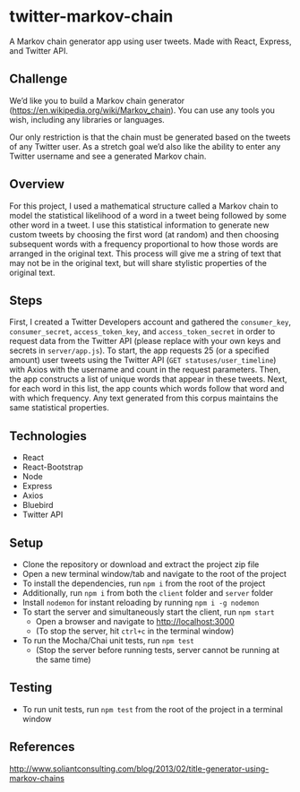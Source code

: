 # twitter-markov-chain
A Markov chain generator app using user tweets. Made with React, Express, and Twitter API.

## Challenge  

We’d like you to build a Markov chain generator (https://en.wikipedia.org/wiki/Markov_chain). You can use any tools you wish, including any libraries or languages.  

Our only restriction is that the chain must be generated based on the tweets of any Twitter user. As a stretch goal we’d also like the ability to enter any Twitter username and see a generated Markov chain.

## Overview  

For this project, I used a mathematical structure called a Markov chain to model the statistical likelihood of a word in a tweet being followed by some other word in a tweet. I use this statistical information to generate new custom tweets by choosing the first word (at random) and then choosing subsequent words with a frequency proportional to how those words are arranged in the original text. This process will give me a string of text that may not be in the original text, but will share stylistic properties of the original text.

## Steps

First, I created a Twitter Developers account and gathered the `consumer_key`, `consumer_secret`, `access_token_key`, and `access_token_secret` in order to request data from the Twitter API (please replace with your own keys and secrets in `server/app.js`). To start, the app requests 25 (or a specified amount) user tweets using the Twitter API (`GET statuses/user_timeline`) with Axios with the username and count in the request parameters. Then, the app constructs a list of unique words that appear in these tweets. Next, for each word in this list, the app counts which words follow that word and with which frequency. Any text generated from this corpus maintains the same statistical properties.

## Technologies  

- React
- React-Bootstrap
- Node
- Express
- Axios
- Bluebird
- Twitter API

## Setup  

- Clone the repository or download and extract the project zip file
- Open a new terminal window/tab and navigate to the root of the project
- To install the dependencies, run `npm i` from the root of the project
- Additionally, run `npm i` from both the `client` folder and `server` folder
- Install `nodemon` for instant reloading by running `npm i -g nodemon`
- To start the server and simultaneously start the client, run `npm start`
    - Open a browser and navigate to [http://localhost:3000](http://localhost:3000)
    - (To stop the server, hit `ctrl+c` in the terminal window)
- To run the Mocha/Chai unit tests, run `npm test`
    - (Stop the server before running tests, server cannot be running at the same time)

## Testing
- To run unit tests, run `npm test` from the root of the project in a terminal window

## References  
http://www.soliantconsulting.com/blog/2013/02/title-generator-using-markov-chains
